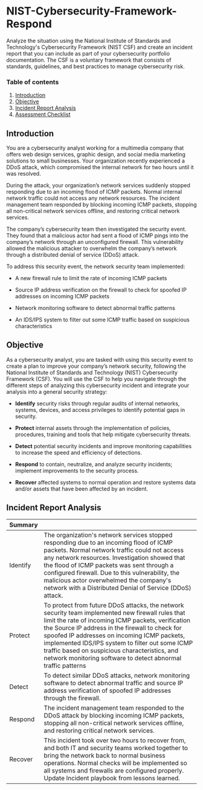 # NIST-Cybersecurity-Framework-Respond
Analyze the situation using the National Institute of Standards and Technology's Cybersecurity Framework (NIST CSF) and create an incident report that you can include as part of your cybersecurity portfolio documentation. The CSF is a voluntary framework that consists of standards, guidelines, and best practices to manage cybersecurity risk.

### Table of contents

1. [Introduction](#introduction)
2. [Objective](#objective)
3. [Incident Report Analysis](#analysis)
4. [Assessment Checklist](#checklist)

## Introduction <a name="introduction">
You are a cybersecurity analyst working for a multimedia company that offers web design services, graphic design, and social media marketing solutions to small businesses. Your organization recently experienced a DDoS attack, which compromised the internal network for two hours until it was resolved.

During the attack, your organization’s network services suddenly stopped responding due to an incoming flood of ICMP packets. Normal internal network traffic could not access any network resources. The incident management team responded by blocking incoming ICMP packets, stopping all non-critical network services offline, and restoring critical network services. 

The company’s cybersecurity team then investigated the security event. They found that a malicious actor had sent a flood of ICMP pings into the company’s network through an unconfigured firewall. This vulnerability allowed the malicious attacker to overwhelm the company’s network through a distributed denial of service (DDoS) attack. 

To address this security event, the network security team implemented: 

- A new firewall rule to limit the rate of incoming ICMP packets

- Source IP address verification on the firewall to check for spoofed IP addresses on incoming ICMP packets

- Network monitoring software to detect abnormal traffic patterns

- An IDS/IPS system to filter out some ICMP traffic based on suspicious characteristics

## Objective <a name="objective">
As a cybersecurity analyst, you are tasked with using this security event to create a plan to improve your company’s network security, following the National Institute of Standards and Technology (NIST) Cybersecurity Framework (CSF). You will use the CSF to help you navigate through the different steps of analyzing this cybersecurity incident and integrate your analysis into a general security strategy:

- **Identify** security risks through regular audits of internal networks, systems, devices, and access privileges to identify potential gaps in security. 

- **Protect** internal assets through the implementation of policies, procedures, training and tools that help mitigate cybersecurity threats. 

- **Detect** potential security incidents and improve monitoring capabilities to increase the speed and efficiency of detections. 

- **Respond** to contain, neutralize, and analyze security incidents; implement improvements to the security process. 

- **Recover** affected systems to normal operation and restore systems data and/or assets that have been affected by an incident.

## Incident Report Analysis <a name="analysis">

| **Summary** |    |
| ----- | ----- |
| Identify | The organization's network services stopped responding due to an incoming flood of ICMP packets. Normal network traffic could not access any network resources. Investigation showed that the flood of ICMP packets was sent through a configured firewall. Due to this vulnerability, the malicious actor overwhelmed the company's network with a Distributed Denial of Service (DDoS) attack.|
| Protect | To protect from future DDoS attacks, the network security team  implemented new firewall rules that limit the rate of incoming ICMP packets, verification the Source IP address in the firewall to check for spoofed IP addresses on incoming ICMP packets, implemented IDS/IPS system to filter out some ICMP traffic based on suspicious characteristics, and network monitoring software to detect abnormal traffic patterns |
| Detect | To detect similar DDoS attacks, network monitoring software to detect abnormal traffic and source IP address verification of spoofed IP addresses through the firewall. |
| Respond | The incident management team responded to the DDoS attack by blocking incoming ICMP packets, stopping all non-critical network services offline, and restoring critical network services. |
| Recover | This incident took over two hours to recover from, and both IT and security teams worked together to bring the network back to normal business operations. Normal checks will be implemented so all systems and firewalls are configured properly. Update Incident playbook from lessons learned. |
